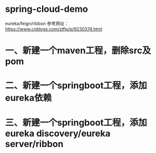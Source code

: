 # spring-cloud-demo
eureka/feign/ribbon
参考网址：https://www.cnblogs.com/ztfjs/p/9230374.html
# 一、新建一个maven工程，删除src及pom
# 二、新建一个springboot工程，添加eureka依赖
# 三、新建一个springboot工程，添加eureka discovery/eureka server/ribbon
